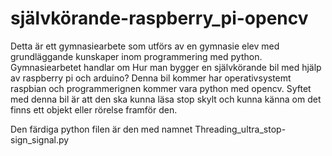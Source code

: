 # självkörande-raspberry_pi-opencv
Detta är ett gymnasiearbete som utförs av en gymnasie elev med grundläggande kunskaper inom programmering med python.
Gymnasiearbetet handlar om Hur man bygger en självkörande bil med hjälp av raspberry pi och arduino?
Denna bil kommer har operativsystemt raspbian och programmerignen kommer vara python med opencv. Syftet med denna bil är att den ska kunna läsa stop skylt och kunna känna om det finns ett objekt eller rörelse framför den.

Den färdiga python filen är den med namnet Threading_ultra_stop-sign_signal.py

